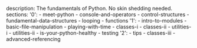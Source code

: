 description: The fundamentals of Python. No skin shedding needed.
sections:
  '0':
    - meet-python
    - console-and-operators
    - control-structures
    - fundamental-data-structures
    - looping
    - functions
  '1':
    - intro-to-modules
    - basic-file-manipulation
    - playing-with-time
    - classes-i
    - classes-ii
    - utilities-i
    - utilities-ii
    - is-your-python-healthy
    - testing
  '2':
    - tips
    - classes-iii
    - advanced-referencing

